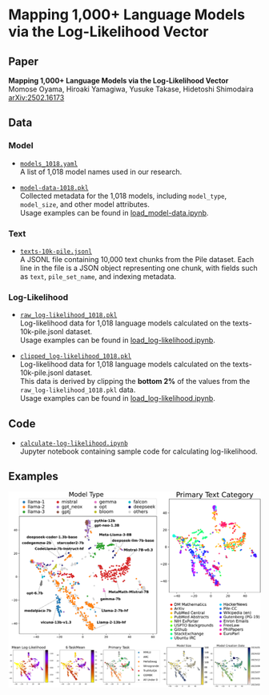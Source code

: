 # Mapping 1,000+ Language Models via the Log-Likelihood Vector


## Paper

**Mapping 1,000+ Language Models via the Log-Likelihood Vector**  
Momose Oyama, Hiroaki Yamagiwa, Yusuke Takase, Hidetoshi Shimodaira  
[arXiv:2502.16173](https://arxiv.org/abs/2502.16173)

## Data

### Model

- [`models_1018.yaml`](models/models_1018.yaml)  
A list of 1,018 model names used in our research.

- [`model-data-1018.pkl`](data/model-metadata/model-data-1018.pkl)  
Collected metadata for the 1,018 models, including `model_type`, `model_size`, and other model attributes.  
Usage examples can be found in [load_model-data.ipynb](data/model-metadata/load_model-data.ipynb).

### Text

- [`texts-10k-pile.jsonl`](data/text/texts-10k-pile.jsonl)  
A JSONL file containing 10,000 text chunks from the Pile dataset. Each line in the file is a JSON object representing one chunk, with fields such as `text`, `pile_set_name`, and indexing metadata.


### Log-Likelihood

- [`raw_log-likelihood_1018.pkl`](data/log-likelihood/raw_log-likelihood_1018.pkl)  
Log-likelihood data for 1,018 language models calculated on the texts-10k-pile.jsonl dataset.  
Usage examples can be found in [load_log-likelihood.ipynb](data/log-likelihood/load_log-likelihood.ipynb).

- [`clipped_log-likelihood_1018.pkl`](data/log-likelihood/clipped_log-likelihood_1018.pkl)  
Log-likelihood data for 1,018 language models calculated on the texts-10k-pile.jsonl dataset.  
This data is derived by clipping the **bottom 2%** of the values from the `raw_log-likelihood_1018.pkl` data.  
Usage examples can be found in [load_log-likelihood.ipynb](data/log-likelihood/load_log-likelihood.ipynb).


## Code
- [`calculate-log-likelihood.ipynb`](codes/calculate-log-likelihood.ipynb)  
Jupyter notebook containing sample code for calculating log-likelihood.


## Examples

<p align="center">
  <img src="images/modelmap.png" alt="Model Map">
</p>
